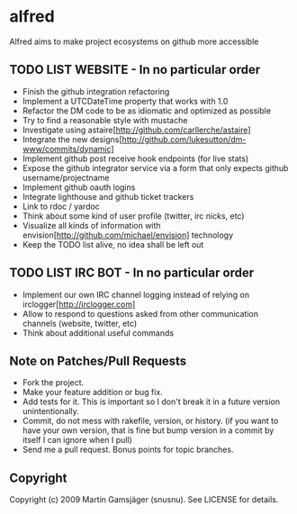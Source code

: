 # alfred

Alfred aims to make project ecosystems on github more accessible

## TODO LIST WEBSITE - In no particular order

* Finish the github integration refactoring
* Implement a UTCDateTime property that works with 1.0
* Refactor the DM code to be as idiomatic and optimized as possible
* Try to find a reasonable style with mustache
* Investigate using astaire[http://github.com/carllerche/astaire]
* Integrate the new designs[http://github.com/lukesutton/dm-www/commits/dynamic]
* Implement github post receive hook endpoints (for live stats)
* Expose the github integrator service via a form that only expects github username/projectname
* Implement github oauth logins
* Integrate lighthouse and github ticket trackers
* Link to rdoc / yardoc
* Think about some kind of user profile (twitter, irc nicks, etc)
* Visualize all kinds of information with envision[http://github.com/michael/envision] technology
* Keep the TODO list alive, no idea shall be left out

## TODO LIST IRC BOT - In no particular order

* Implement our own IRC channel logging instead of relying on irclogger[http://irclogger.com]
* Allow to respond to questions asked from other communication channels (website, twitter, etc)
* Think about additional useful commands

## Note on Patches/Pull Requests
 
* Fork the project.
* Make your feature addition or bug fix.
* Add tests for it. This is important so I don't break it in a
  future version unintentionally.
* Commit, do not mess with rakefile, version, or history.
  (if you want to have your own version, that is fine but
   bump version in a commit by itself I can ignore when I pull)
* Send me a pull request. Bonus points for topic branches.

## Copyright

Copyright (c) 2009 Martin Gamsjäger (snusnu). See LICENSE for details.
